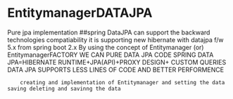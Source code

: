 # EntitymanagerDATAJPA
Pure jpa implementation 
##spring DataJPA can support the backward technologies compatiability
		it is supporting new hibernate with datajpa f/w 5.x from spring boot 2.x 
		By using the concept of Entitymanager (or) EntitymanagerFACTORY  WE CAN PURE DATA JPA CODE
		SPRING DATA JPA=HIBERNATE RUNTIME+JPA(API)+PROXY DESIGN+ CUSTOM QUERIES
		DATA JPA SUPPORTS LESS LINES OF CODE AND BETTER PERFORMENCE
		
		creating and implementation of Entitymanager and setting the data saving deleting and savinng the data

